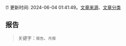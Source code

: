 :alarm_clock: 更新时间: 2024-06-04 01:41:49。[文章来源](/README.md)、[文章分类](/TAGS.md)

## 报告


> 关键字：`报告`、`月报`



